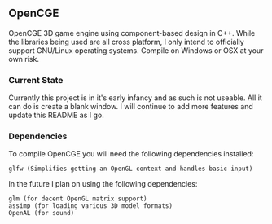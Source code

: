 ## OpenCGE

OpenCGE 3D game engine using component-based design in C++. While the libraries being used are all cross platform, I only intend to officially support GNU/Linux operating systems. Compile on Windows or OSX at your own risk.

### Current State

Currently this project is in it's early infancy and as such is not useable. All it can do is create a blank window. I will continue to add more features and update this README as I go.

### Dependencies

To compile OpenCGE you will need the following dependencies installed:
```
glfw (Simplifies getting an OpenGL context and handles basic input)
```

In the future I plan on using the following dependencies:
```
glm (for decent OpenGL matrix support)
assimp (for loading various 3D model formats)
OpenAL (for sound)
```
